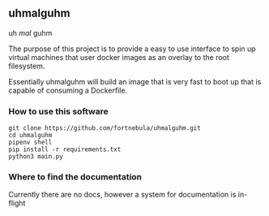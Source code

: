 ## uhmalguhm
 uh *mal* guhm

 The purpose of this project is to provide a easy to use interface to spin up virtual machines that user docker images as an overlay to the root filesystem.

 Essentially uhmalguhm will build an image that is very fast to boot up that is capable of consuming a Dockerfile.

 ### How to use this software
```
git clone https://github.com/fortnebula/uhmalguhm.git
cd uhmalguhm
pipenv shell
pip install -r requirements.txt
python3 main.py
```
### Where to find the documentation

Currently there are no docs, however a system for documentation is in-flight
